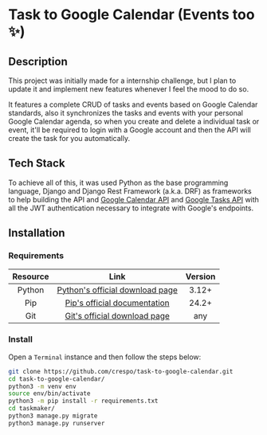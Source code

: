 # Task to Google Calendar (Events too ✨)
## Description
This project was initially made for a internship challenge, but I plan to update it and implement new features whenever I feel the mood to do so.

It features a complete CRUD of tasks and events based on Google Calendar standards, also it synchronizes the tasks and events with your personal Google Calendar agenda, so when you create and delete a individual task or event, it'll be required to login with a Google account and then the API will create the task for you automatically.
## Tech Stack
To achieve all of this, it was used Python as the base programming language, Django and Django Rest Framework (a.k.a. DRF) as frameworks to help building the API and [Google Calendar API](https://developers.google.com/resources/api-libraries/documentation/calendar/v3/python/latest/index.html) and [Google Tasks API](https://developers.google.com/resources/api-libraries/documentation/tasks/v1/python/latest/index.html) with all the JWT authentication necessary to integrate with Google's endpoints.
## Installation
### Requirements
| Resource | Link | Version |
| :------: | :--: | :-----: |
| Python | [Python's official download page](https://www.python.org/downloads/) | 3.12+ |
| Pip | [Pip's official documentation](https://pip.pypa.io/en/stable/installation/) | 24.2+ |
| Git | [Git's official download page](https://git-scm.com/downloads) | any |
### Install
Open a ``````Terminal`````` instance and then follow the steps below:
```bash
git clone https://github.com/crespo/task-to-google-calendar.git
cd task-to-google-calendar/
python3 -m venv env
source env/bin/activate
python3 -m pip install -r requirements.txt
cd taskmaker/
python3 manage.py migrate
python3 manage.py runserver
```
